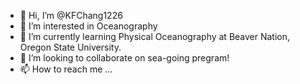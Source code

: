 - 👋 Hi, I’m @KFChang1226
- 👀 I’m interested in Oceanography
- 🌱 I’m currently learning Physical Oceanography at Beaver Nation, Oregon State University.
- 💞️ I’m looking to collaborate on sea-going pregram!
- 📫 How to reach me ...

<!---
KFChang1226/KFChang1226 is a ✨ special ✨ repository because its `README.md` (this file) appears on your GitHub profile.
You can click the Preview link to take a look at your changes.
--->
